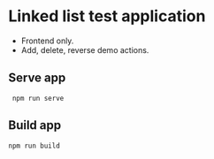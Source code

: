 # Linked list test application

- Frontend only.
- Add, delete, reverse demo actions.

## Serve app

```shell
 npm run serve
```

## Build app

```shell
npm run build

```
